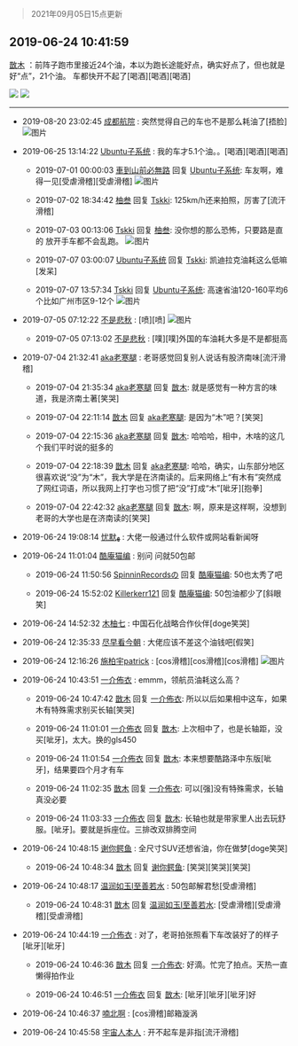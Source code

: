 > 2021年09月05日15点更新
<link rel="stylesheet" href="https://cdn.jsdelivr.net/gh/taotie6/sampleJSON@main/css/photo_show.css">


 ## 2019-06-24 10:41:59 

 [㪚木](https://www.coolapk.com/feed/12401633?shareKey=MmVjNzVmN2MwY2RiNjEzMTc0YzQ~) ：前阵子跑市里接近24个油，本以为跑长途能好点，确实好点了，但也就是好“点”，21个油。
车都快开不起了[喝酒][喝酒][喝酒] 

<div class="album">
<img class="img-item" src="https://image.coolapk.com/feed/2019/0624/10/1081091_699ed5ae_4116_7536@1080x1440.jpeg" />
<img class="img-item" src="https://image.coolapk.com/feed/2019/0624/10/1081091_125c09ac_4116_7538@896x1195.jpeg" />
</div>

 ------- 

- 2019-08-20 23:02:45 [成都航院](uid=2602617) : 突然觉得自己的车也不是那么耗油了[捂脸] ![图片](https://image.coolapk.com/feed/2019/0820/23/2602617_37d3ff39_3364_61@1079x1920.jpeg)

- 2019-06-25 13:14:22 [Ubuntu子系统](uid=564568) : 我的车才5.1个油。。[喝酒][喝酒][喝酒] 

    - 2019-07-01 00:00:03 [車到山前必無路](uid=451141) 回复 [Ubuntu子系统](uid=564568): 车友啊，难得一见[受虐滑稽][受虐滑稽] ![图片](https://image.coolapk.com/feed/2019/0701/00/451141_75983ef3_0400_8414@3325x2494.jpeg)

    - 2019-07-02 18:34:42 [柚叁](uid=1257073) 回复 [Tskki](uid=650475): 125km/h还来拍照，厉害了[流汗滑稽] 

    - 2019-07-03 00:13:06 [Tskki](uid=650475) 回复 [柚叁](uid=1257073): 没你想的那么恐怖，只要路是直的 放开手车都不会乱跑。 ![图片](https://image.coolapk.com/feed/2019/0703/00/650475_2bb1de2d_3985_1357@210x168.jpeg)

    - 2019-07-07 03:00:07 [Ubuntu子系统](uid=564568) 回复 [Tskki](uid=650475): 凯迪拉克油耗这么低嘛[发呆] 

    - 2019-07-07 13:57:34 [Tskki](uid=650475) 回复 [Ubuntu子系统](uid=564568): 高速省油120-160平均6个比如广州市区9-12个 ![图片](https://image.coolapk.com/feed/2019/0707/13/650475_83bfcd77_9053_4825@312x304.jpeg)

- 2019-07-05 07:12:22 [不是悲秋](uid=1503018) : [喷][喷] ![图片](https://image.coolapk.com/feed/2019/0705/07/1503018_a3772c6d_1941_4633@1080x1920.jpeg)

    - 2019-07-05 07:13:02 [不是悲秋](uid=1503018) : [噗][噗]外国的车油耗大多是不是都挺高 

- 2019-07-04 21:32:41 [aka老寒腿](uid=1991822) : 老哥感觉回复别人说话有股济南味[流汗滑稽] 

    - 2019-07-04 21:35:34 [aka老寒腿](uid=1991822) 回复 [㪚木](uid=1081091): 就是感觉有一种方言的味道，我是济南土著[笑哭] 

    - 2019-07-04 22:11:14 [㪚木](uid=1081091) 回复 [aka老寒腿](uid=1991822): 是因为“木”吧？[笑哭] 

    - 2019-07-04 22:15:36 [aka老寒腿](uid=1991822) 回复 [㪚木](uid=1081091): 哈哈哈，相中，木啥的这几个我们平时说的挺多的 

    - 2019-07-04 22:18:39 [㪚木](uid=1081091) 回复 [aka老寒腿](uid=1991822): 哈哈，确实，山东部分地区很喜欢说“没”为“木”，我大学是在济南读的。后来网络上“有木有”突然成了网红词语，所以我网上打字也习惯了把“没”打成“木”[呲牙][抱拳] 

    - 2019-07-04 22:42:32 [aka老寒腿](uid=1991822) 回复 [㪚木](uid=1081091): 啊，原来是这样啊，没想到老哥的大学也是在济南读的[笑哭] 

- 2019-06-24 19:08:14 [忧默ﻬ](uid=1067431) : 大佬一般通过什么软件或网站看新闻呀 

- 2019-06-24 11:01:04 [酷庵猫编](uid=1755356) : 别问 问就50包邮 

    - 2019-06-24 11:50:56 [SpinninRecordsの](uid=1553674) 回复 [酷庵猫编](uid=1755356): 50也太秀了吧 

    - 2019-06-24 15:52:02 [Killerkerr121](uid=1250349) 回复 [酷庵猫编](uid=1755356): 50包油都少了[斜眼笑] 

- 2019-06-24 14:52:32 [木柚七](uid=1635067) : 中国石化战略合作伙伴[doge笑哭] 

- 2019-06-24 12:35:33 [尽早看今朝](uid=1715287) : 大佬应该不差这个油钱吧[假笑] 

- 2019-06-24 12:16:26 [施柏宇patrick](uid=470998) : [cos滑稽][cos滑稽][cos滑稽] ![图片](https://image.coolapk.com/feed/2019/0221/14/2205850_1550729099_989@1080x1154.jpg)

- 2019-06-24 10:43:51 [一介佈衣](uid=796568) : emmm，领航员油耗这么高？ 

    - 2019-06-24 10:47:42 [㪚木](uid=1081091) 回复 [一介佈衣](uid=796568): 所以以后如果相中这车，如果木有特殊需求别买长轴[笑哭] 

    - 2019-06-24 11:01:01 [一介佈衣](uid=796568) 回复 [㪚木](uid=1081091): 上次相中了，也是长轴距，没买[呲牙]，太大。换的gls450 

    - 2019-06-24 11:01:54 [一介佈衣](uid=796568) 回复 [㪚木](uid=1081091): 本来想要酷路泽中东版[呲牙]，结果要四个月才有车 

    - 2019-06-24 11:02:35 [㪚木](uid=1081091) 回复 [一介佈衣](uid=796568): 可以[强]没有特殊需求，长轴真没必要 

    - 2019-06-24 11:03:33 [一介佈衣](uid=796568) 回复 [㪚木](uid=1081091): 长轴也就是带家里人出去玩舒服。[呲牙]。要就是拆座位。三排改双排腾空间 

- 2019-06-24 10:48:15 [谢你鳄鱼](uid=2063607) : 全尺寸SUV还想省油，你在做梦[doge笑哭] 

    - 2019-06-24 10:48:34 [㪚木](uid=1081091) 回复 [谢你鳄鱼](uid=2063607): [笑哭][笑哭][笑哭] 

- 2019-06-24 10:48:17 [温润如玉l至善若水](uid=1713789) : 50包邮解君愁[受虐滑稽] 

    - 2019-06-24 10:48:31 [㪚木](uid=1081091) 回复 [温润如玉l至善若水](uid=1713789): [受虐滑稽][受虐滑稽][受虐滑稽] 

- 2019-06-24 10:44:19 [一介佈衣](uid=796568) : 对了，老哥拍张照看下车改装好了的样子[呲牙][呲牙] 

    - 2019-06-24 10:46:36 [㪚木](uid=1081091) 回复 [一介佈衣](uid=796568): 好滴。忙完了拍点。天热一直懒得拍作业 

    - 2019-06-24 10:46:51 [一介佈衣](uid=796568) 回复 [㪚木](uid=1081091): [呲牙][呲牙][呲牙]好 

- 2019-06-24 10:46:37 [喃北啊](uid=1269396) : [cos滑稽]邮箱漩涡 

- 2019-06-24 10:45:58 [宇宙人本人](uid=1597114) : 开不起车是非指[流汗滑稽] 

